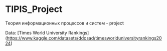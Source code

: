 # TIPIS_Project
Теория информационных процессов и систем - project

Data: [Times World University Rankings] (https://www.kaggle.com/datasets/ddosad/timesworlduniversityrankings2024)
